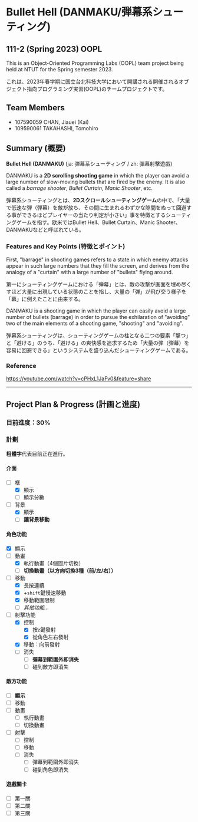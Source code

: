 # Bullet Hell (DANMAKU/弾幕系シューティング)

## 111-2 (Spring 2023) OOPL

This is an Object-Oriented Programming Labs (OOPL) team project being held at NTUT for the Spring semester 2023.

これは、2023年春学期に国立台北科技大学において開講される開催されるオブジェクト指向プログラミング実習(OOPL)のチームプロジェクトです。

## Team Members

- 107590059 CHAN, Jiauei (Kai)
- 109590061 TAKAHASHI, Tomohiro

## Summary (概要)

**Bullet Hell (DANMAKU)** (ja: 弾幕系シューティング / zh: 彈幕射擊遊戲)

DANMAKU is a **2D scrolling shooting game** in which the player can avoid a large number of slow-moving bullets that are fired by the enemy. It is also called a *barrage shooter*, *Bullet Curtain*, *Manic Shooter*, etc.

弾幕系シューティングとは、**2Dスクロールシューティングゲーム**の中で、「大量で低速な弾（弾幕）を敵が放ち、その間に生まれるわずかな隙間をぬって回避する事ができるほどプレイヤーの当たり判定が小さい」事を特徴とするシューティングゲームを指す。欧米ではBullet Hell、Bullet Curtain、Manic Shooter、DANMAKUなどと呼ばれている。

### Features and Key Points (特徴とポイント)

First, "barrage" in shooting games refers to a state in which enemy attacks appear in such large numbers that they fill the screen, and derives from the analogy of a "curtain" with a large number of "bullets" flying around.

第一にシューティングゲームにおける「弾幕」とは、敵の攻撃が画面を埋め尽くすほど大量に出現している状態のことを指し、大量の「弾」が飛び交う様子を「幕」に例えたことに由来する。

DANMAKU is a shooting game in which the player can easily avoid a large number of bullets (barrage) in order to pursue the exhilaration of "avoiding" two of the main elements of a shooting game, "shooting" and "avoiding".

弾幕系シューティングは、シューティングゲームの柱となる二つの要素「撃つ」と「避ける」のうち、「避ける」の爽快感を追求するため「大量の弾（弾幕）を容易に回避できる」というシステムを盛り込んだシューティングゲームである。

### Reference

https://youtube.com/watch?v=cPHxL1JaFv0&feature=share

---

## Project Plan & Progress (計画と進度)

### 目前進度：**30%**

### 計劃

**粗體字**代表目前正在進行。

#### 介面

- [ ] 框
  - [X] 顯示
  - [ ] 顯示分數
- [ ] 背景
  - [X] 顯示
  - [ ] **讓背景移動**

#### 角色功能

- [X] 顯示
- [ ] 動畫
  - [X] 執行動畫（4個圖片切換）
  - [ ] **切換動畫（以方向切換3種（前/左/右））**
- [ ] 移動
  - [X] 長按連續
  - [X] +`shift`鍵慢速移動
  - [X] 移動範圍限制
  - [ ] *其他功能...*
- [ ] 射擊功能
  - [X] 控制
    - [X] 按`z`鍵發射
    - [X] 從角色左右發射
  - [X] 移動：向前發射
  - [ ] 消失
    - [ ] **彈幕到範圍外即消失**
    - [ ] 碰到敵方即消失

#### 敵方功能

- [ ] **顯示**
- [ ] 移動
- [ ] 動畫
  - [ ] 執行動畫
  - [ ] 切換動畫
- [ ] 射擊
  - [ ] 控制
  - [ ] 移動
  - [ ] 消失
    - [ ] 彈幕到範圍外即消失
    - [ ] 碰到角色即消失

#### 遊戲關卡

- [ ] 第一關
- [ ] 第二關
- [ ] 第三關
